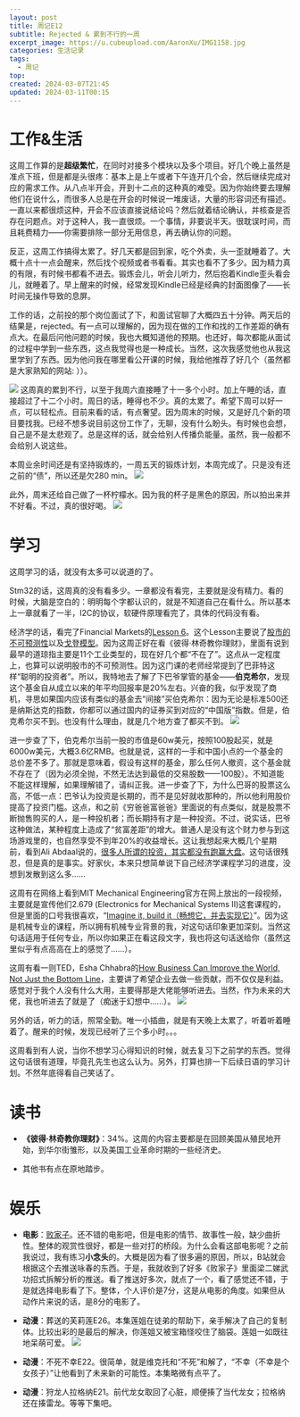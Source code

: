 ```yaml
---
layout: post
title: 周记E12
subtitle: Rejected & 累到不行的一周
excerpt_image: https://u.cubeupload.com/AaronXu/IMG1158.jpg
categories: 生活记录
tags:
  - 周记
top: 
created: 2024-03-07T21:45
updated: 2024-03-11T00:15
---
```

# 工作&生活

这周工作算的是**超级繁忙**，在同时对接多个模块以及多个项目。好几个晚上虽然是准点下班，但是都是头很疼：基本上是上午或者下午连开几个会，然后继续完成对应的需求工作。从八点半开会，开到十二点的这种真的难受。因为你始终要去理解他们在说什么，而很多人总是在开会的时候说一堆废话，大量的形容词还有描述。一直以来都很烦这种，开会不应该直接说结论吗？然后就着结论确认，并核查是否存在问题点。对于这种人，我一直很烦。一个事情，非要说半天。很耽误时间，而且耗费精力——你需要排除一部分无用信息，再去确认你的问题。

反正，这周工作搞得太累了。好几天都是回到家，吃个外卖，头一歪就睡着了。大概十点十一点会醒来，然后找个视频或者书看看。其实也看不了多少。因为精力真的有限，有时候书都看不进去。锻炼会儿，听会儿听力，然后抱着Kindle歪头看会儿，就睡着了。早上醒来的时候，经常发现Kindle已经是经典的封面图像了——长时间无操作导致的息屏。

工作的话，之前投的那个岗位面试了下，和面试官聊了大概四五十分钟。两天后的结果是，rejected。有一点可以理解的，因为现在做的工作和找的工作差距的确有点大。在最后问他问题的时候，我也大概知道他的预期。也还好，每次都能从面试的过程中学到一些东西，这点我觉得也是一种成长。当然，这次我感觉他也从我这里学到了东西。因为他问我在哪里看公开课的时候，我给他推荐了好几个（虽然都是大家熟知的网站: ））。

![](https://u.cubeupload.com/AaronXu/IMG1161.png)
这周真的累到不行，以至于我周六直接睡了十一多个小时。加上午睡的话，直接超过了十二个小时。周日的话，睡得也不少。真的太累了。希望下周可以好一点，可以轻松点。目前来看的话，有点奢望。因为周末的时候，又是好几个新的项目要找我。已经不想多说目前这份工作了，无聊，没有什么盼头。有时候也会想，自己是不是太悲观了。总是这样的话，就会给别人传播负能量。虽然，我一般都不会给别人说这些。

本周业余时间还是有坚持锻炼的，一周五天的锻炼计划，本周完成了。只是没有还之前的“债”，所以还是欠280 min。
![](https://u.cubeupload.com/AaronXu/IMG1165.png)

此外，周末还给自己做了一杯柠檬水。因为我的杯子是黑色的原因，所以拍出来并不好看。不过，真的很好喝。
![](https://u.cubeupload.com/AaronXu/IMG1160.jpg)

# 学习

这周学习的话，就没有太多可以说道的了。

Stm32的话，这周真的没有看多少。一章都没有看完，主要就是没有精力。看的时候，大脑是空白的：明明每个字都认识的，就是不知道自己在看什么。所以基本上一章就看了一半，I2C的协议，软硬件原理看完了，具体的代码没有看。

经济学的话，看完了Financial Markets的[Lesson 6](https://www.coursera.org/learn/financial-markets-global/home/week/2)。这个Lesson主要说了<u>股市的不可预测性</u>以及<u>戈登模型</u>。因为这周正好在看《彼得·林奇教你理财》，里面有说到最早的道琼指主要是11个工业类型的，现在好几个都“不在了”。这点从一定程度上，也算可以说明股市的不可预测性。因为这门课的老师经常提到了巴菲特这样“聪明的投资者”。所以，我特地去了解了下巴爷掌管的基金——**伯克希尔**，发现这个基金自从成立以来的年平均回报率是20%左右。兴奋的我，似乎发现了商机，寻思如果国内应该有类似的基金去“间接”买伯克希尔：因为无论是标准500还是纳斯达克的指数，你都可以通过国内的证券买到对应的“中国版”指数。但是，伯克希尔买不到。也没有什么理由，就是几个地方查了都买不到。
![](https://u.cubeupload.com/AaronXu/20240310204101.png)

进一步查了下，伯克希尔当前一股的市值是60w美元，按照100股起买，就是6000w美元，大概3.6亿RMB。也就是说，这样的一手和中国小点的一个基金的总价差不多了。那就是意味着，假设有这样的基金，那么任何人撤资，这个基金就不存在了（因为必须全抛，不然无法达到最低的交易股数——100股）。不知道能不能这样理解，如果理解错了，请纠正我。进一步查了下，为什么巴哥的股票这么高，不低一点：巴爷认为投资是长期的，而不是见好就收那种的，所以他利用股价提高了投资门槛。这点，和之前《穷爸爸富爸爸》里面说的有点类似，就是股票不断抛售购买的人，是一种投机者；而长期持有才是一种投资。不过，说实话，巴爷这种做法，某种程度上造成了“贫富差距”的增大。普通人是没有这个财力参与到这场游戏里的，也自然享受不到年20%的收益增长。这让我想起来大概几个星期前，看到Ali Abdaal说的，<u>很多人所谓的投资，其实都没有跑赢大盘</u>。这句话很残忍，但是真的是事实。好家伙，本来只想简单说下自己经济学课程学习的进度，没想到发散到这么多......

这周有在网络上看到MIT Mechanical Engineering官方在网上放出的一段视频，主要就是宣传他们2.679 (Electronics for Mechanical Systems II)这套课程的，但是里面的口号我很喜欢，“<u>Imagine it, build it（畅想它，并去实现它）</u>”。因为这是机械专业的课程，所以拥有机械专业背景的我，对这句话印象更加深刻。当然这句话适用于任何专业，所以你如果正在看这段文字，我也将这句话送给你（虽然这里似乎有点高高在上的感觉了......）。

这周有看一则TED，Esha Chhabra的<u>How Business Can Improve the World, Not Just the Bottom Line</u>，主要讲了希望企业去做一些贡献，而不仅仅是利益。感觉对于我个人没有什么大用，主要得那是大佬能够听进去。当然，作为未来的大佬，我也听进去了就是了（痴迷于幻想中......）。
![](https://u.cubeupload.com/AaronXu/IMG1158.jpg)

另外的话，听力的话，照常全勤。唯一小插曲，就是有天晚上太累了，听着听着睡着了。醒来的时候，发现已经听了三个多小时。。。

这周看到有人说，当你不想学习心得知识的时候，就去复习下之前学的东西。觉得这句话很有道理，毕竟孔先生也这么认为。另外，打算也排一下后续日语的学习计划。不然年底得看自己笑话了。

# 读书

- **《彼得·林奇教你理财》**：34%。这周的内容主要都是在回顾美国从殖民地开始，到华尔街雏形，以及美国工业革命时期的一些经济史。

- 其他书有点在原地踏步。


# 娱乐

- **电影**：[败家子](https://movie.douban.com/subject/1292601/)。还不错的电影吧，但是电影的情节、故事性一般，缺少曲折性。整体的观赏性很好，都是一些对打的桥段。为什么会看这部电影呢？之前我说过，我有练习**小念头**的。大概是因为看了很多遍的原因，所以，B站就会根据这个去推送咏春的东西。于是，我就收到了好多《败家子》里面梁二娣武功招式拆解分析的推送。看了推送好多次，就点了一个，看了感觉还不错，于是就选择电影看了下。整体，个人评价是7分，这是从电影的角度。如果但从动作片来说的话，是8分的电影了。

- **动漫**：葬送的芙莉莲E26。本集莲姐在徒弟的帮助下，亲手解决了自己的复制体。比较出彩的是最后的解决，你莲姐又被宝箱怪咬住了脑袋。莲姐一如既往地呆萌可爱。
![](https://u.cubeupload.com/AaronXu/20240309141025.png)

- **动漫**：不死不幸E22。很简单，就是维克托和“不死”和解了，“不幸（不幸是个女孩子）”让他看到了未来新的可能性。本集略微有点平了。

- **动漫**：狩龙人拉格纳E21。前代龙女取回了心脏，顺便揍了当代龙女；拉格纳还在揍雷龙。等等下集吧。